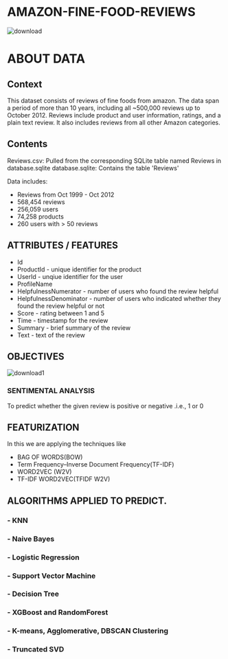 # AMAZON-FINE-FOOD-REVIEWS

![download](https://user-images.githubusercontent.com/39160589/59823264-50446280-934b-11e9-83a8-5fb038b997eb.png)

# ABOUT DATA
## Context
This dataset consists of reviews of fine foods from amazon. The data span a period of more than 10 years, including all ~500,000 reviews up to October 2012. Reviews include product and user information, ratings, and a plain text review. It also includes reviews from all other Amazon categories.

## Contents
Reviews.csv: Pulled from the corresponding SQLite table named Reviews in database.sqlite
database.sqlite: Contains the table 'Reviews'

Data includes:
- Reviews from Oct 1999 - Oct 2012
- 568,454 reviews
- 256,059 users
- 74,258 products
- 260 users with > 50 reviews

## ATTRIBUTES / FEATURES
- Id
- ProductId - unique identifier for the product
- UserId - unqiue identifier for the user
- ProfileName
- HelpfulnessNumerator - number of users who found the review helpful
- HelpfulnessDenominator - number of users who indicated whether they found the review helpful or not
- Score - rating between 1 and 5
- Time - timestamp for the review
- Summary - brief summary of the review
- Text - text of the review

## OBJECTIVES
![download1](https://user-images.githubusercontent.com/39160589/59823825-0ceaf380-934d-11e9-99c0-40a27b450c49.jpg)
 ### SENTIMENTAL ANALYSIS 
 To predict whether the given review is positive or negative .i.e., 1 or 0
## FEATURIZATION
In this we are applying the techniques like 
- BAG OF WORDS(BOW)
- Term Frequency–Inverse Document Frequency(TF-IDF)
- WORD2VEC (W2V)
- TF-IDF WORD2VEC(TFIDF W2V)

## ALGORITHMS APPLIED TO PREDICT.

### - KNN
### - Naive Bayes
### - Logistic Regression
### - Support Vector Machine
### - Decision Tree
### - XGBoost and RandomForest
### - K-means, Agglomerative, DBSCAN Clustering
### - Truncated SVD
